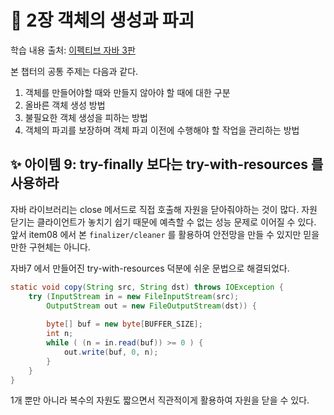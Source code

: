 # 💎 2장 객체의 생성과 파괴

학습 내용 출처: [이펙티브 자바 3판](http://ebook.insightbook.co.kr/book/66)

본 챕터의 공통 주제는 다음과 같다.

1. 객체를 만들어야할 때와 만들지 않아야 할 때에 대한 구분
2. 올바른 객체 생성 방법
3. 불필요한 객체 생성을 피하는 방법
4. 객체의 파괴를 보장하며 객체 파괴 이전에 수행해야 할 작업을 관리하는 방법

## ✨ 아이템 9: try-finally 보다는 try-with-resources 를 사용하라

자바 라이브러리는 close 메서드로 직접 호출해 자원을 닫아줘야하는 것이 많다. 자원 닫기는 클라이언트가 놓치기 쉽기 때문에 예측할 수 없는 성능 문제로 이어질 수 있다. 앞서 item08 에서 본 `finalizer/cleaner` 를 활용하여 안전망을 만들 수 있지만 믿을만한 구현체는 아니다.

자바7 에서 만들어진 try-with-resources 덕분에 쉬운 문법으로 해결되었다.

```java
static void copy(String src, String dst) throws IOException {
    try (InputStream in = new FileInputStream(src);
        OutputStream out = new FileOutputStream(dst)) {
        
        byte[] buf = new byte[BUFFER_SIZE];
        int n;
        while ( (n = in.read(buf)) >= 0 ) {
            out.write(buf, 0, n);
        }
    }
}
```

1개 뿐만 아니라 복수의 자원도 짧으면서 직관적이게 활용하여 자원을 닫을 수 있다.
